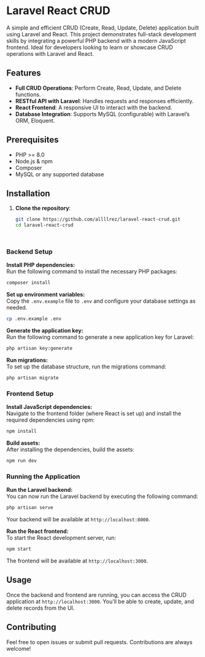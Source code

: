# Laravel React CRUD

A simple and efficient CRUD (Create, Read, Update, Delete) application built using Laravel and React. This project demonstrates full-stack development skills by integrating a powerful PHP backend with a modern JavaScript frontend. Ideal for developers looking to learn or showcase CRUD operations with Laravel and React.

## Features
- **Full CRUD Operations**: Perform Create, Read, Update, and Delete functions.
- **RESTful API with Laravel**: Handles requests and responses efficiently.
- **React Frontend**: A responsive UI to interact with the backend.
- **Database Integration**: Supports MySQL (configurable) with Laravel’s ORM, Eloquent.

## Prerequisites
- PHP >= 8.0
- Node.js & npm
- Composer
- MySQL or any supported database

## Installation
1. **Clone the repository**:
   ```bash
   git clone https://github.com/allllrez/laravel-react-crud.git
   cd laravel-react-crud




### Backend Setup

**Install PHP dependencies:**  
Run the following command to install the necessary PHP packages:

```bash
composer install
```

**Set up environment variables:**  
Copy the `.env.example` file to `.env` and configure your database settings as needed.

```bash
cp .env.example .env
```

**Generate the application key:**  
Run the following command to generate a new application key for Laravel:

```bash
php artisan key:generate
```

**Run migrations:**  
To set up the database structure, run the migrations command:

```bash
php artisan migrate
```

### Frontend Setup

**Install JavaScript dependencies:**  
Navigate to the frontend folder (where React is set up) and install the required dependencies using npm:

```bash
npm install
```

**Build assets:**  
After installing the dependencies, build the assets:

```bash
npm run dev
```

### Running the Application

**Run the Laravel backend:**  
You can now run the Laravel backend by executing the following command:

```bash
php artisan serve
```

Your backend will be available at `http://localhost:8000`.

**Run the React frontend:**  
To start the React development server, run:

```bash
npm start
```

The frontend will be available at `http://localhost:3000`.

## Usage

Once the backend and frontend are running, you can access the CRUD application at `http://localhost:3000`. You'll be able to create, update, and delete records from the UI.

## Contributing

Feel free to open issues or submit pull requests. Contributions are always welcome!


